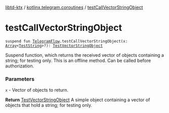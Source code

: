 [libtd-ktx](../index.md) / [kotlinx.telegram.coroutines](index.md) / [testCallVectorStringObject](./test-call-vector-string-object.md)

# testCallVectorStringObject

`suspend fun `[`TelegramFlow`](../kotlinx.telegram.core/-telegram-flow/index.md)`.testCallVectorStringObject(x: `[`Array`](https://kotlinlang.org/api/latest/jvm/stdlib/kotlin/-array/index.html)`<`[`TestString`](https://tdlibx.github.io/td/docs/org/drinkless/td/libcore/telegram/TdApi.TestString.html)`>?): `[`TestVectorStringObject`](https://tdlibx.github.io/td/docs/org/drinkless/td/libcore/telegram/TdApi.TestVectorStringObject.html)

Suspend function, which returns the received vector of objects containing a string; for testing
only. This is an offline method. Can be called before authorization.

### Parameters

`x` - Vector of objects to return.

**Return**
[TestVectorStringObject](https://tdlibx.github.io/td/docs/org/drinkless/td/libcore/telegram/TdApi.TestVectorStringObject.html) A simple object containing a vector of objects that hold a
string; for testing only.

